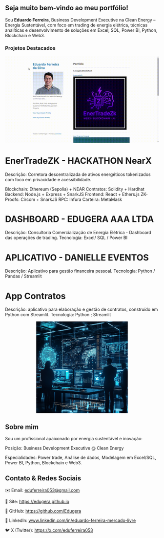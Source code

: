 ## Seja muito bem-vindo ao meu portfólio!  

Sou **Eduardo Ferreira**, Business Development Executive na Clean Energy – Energia Sustentável, com foco em trading de energia elétrica, técnicas analíticas e desenvolvimento de soluções em Excel, SQL, Power BI, Python, Blockchain e Web3.

### Projetos Destacados

<img src="images/demo.gif?raw=true"/>


# EnerTradeZK - HACKATHON NearX
Descrição: Corretora descentralizada de ativos energéticos tokenizados com foco em privacidade e acessibilidade.

Blockchain: Ethereum (Sepolia) + NEAR
Contratos: Solidity + Hardhat
Backend: Node.js + Express + SnarkJS
Frontend: React + Ethers.js
ZK-Proofs: Circom + SnarkJS
RPC: Infura
Carteira: MetaMask

# DASHBOARD - EDUGERA AAA LTDA
Descrição: Consultoria Comercialização de Energia Elétrica - Dashboard das operações de trading.
Tecnologia: Excel/ SQL / Power BI

# APLICATIVO - DANIELLE EVENTOS  
Descrição: Aplicativo para gestão financeira pessoal.
Tecnologia: Python / Pandas / Streamlit

# App Contratos
Descrição: aplicativo para elaboração e gestão de contratos, construído em Python com Streamlit.
Tecnologia: Python ; Streamlit


<!-- e para centralizar -->
<p align="center">
  <img src="images/dummy_thumbnail.png?raw=true" width="300"/>
</p>


## Sobre mim
Sou um profissional apaixonado por energia sustentável e inovação:

Posição: Business Development Executive @ Clean Energy

Especialidades: Power trade, Análise de dados, Modelagem em Excel/SQL, Power BI, Python, Blockchain e Web3.

## Contato & Redes Sociais
✉️ Email: eduferreira053@gmail.com

🔗 Site: https://edugera.github.io

🐙 GitHub: https://github.com/Edugera

🔗 LinkedIn: www.linkedin.com/in/eduardo-ferreira-mercado-livre

🐦 X (Twitter): https://x.com/eduferreira053


<!-- ### Installation>

<!-- See full step by step tutorial [on Medium](https://medium.com/@evanca/set-up-your-portfolio-website-in-less-than-10-minutes-with-github-pages-d0efa8ff56fd).>
___

You can use the editor on GitHub to maintain and preview the content for your website in Markdown files.

Whenever you commit to this repository, GitHub Pages will run [Jekyll](https://jekyllrb.com/) to rebuild the pages in your site, from the content in your Markdown files.

### Markdown

Markdown is a lightweight and easy-to-use syntax for styling your writing. It includes conventions for

```markdown
Syntax highlighted code block

# Header 1
## Header 2
### Header 3

- Bulleted
- List

1. Numbered
2. List

**Bold** and _Italic_ and `Code` text

[Link](url) and ![Image](src)
```

For more details see [GitHub Flavored Markdown](https://guides.github.com/features/mastering-markdown/).

### Roadmap

See the [open issues](https://github.com/evanca/quick-portfolio/issues) for a list of proposed features (and known issues).
___

### References

[1] Jekyll theme "Minimal" for GitHub Pages: https://github.com/pages-themes/minimal (CC0 1.0 Universal License)
<br>[2] Dummy photo via: https://pixabay.com/photos/man-male-adult-person-caucasian-1209494/ (Pixabay License)
<br>[3] Dummy thumbnail image created by rawpixel.com: https://www.freepik.com/free-vector/set-elements-infographic_2807573.htm (Standard Freepik License)
